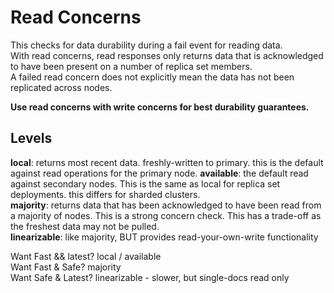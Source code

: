 # Read Concerns
This checks for data durability during a fail event for reading data.  
With read concerns, read responses only returns data that is acknowledged to have been present on a number of replica set members.  
A failed read concern does not explicitly mean the data has not been replicated across nodes.  

**Use read concerns with write concerns for best durability guarantees.**  

## Levels
**local**: returns most recent data. freshly-written to primary. this is the default against read operations for the primary node.
**available**: the default read against secondary nodes. This is the same as local for replica set deployments. this differs for sharded clusters.  
**majority**: returns data that has been acknowledged to have been read from a majority of nodes. This is a strong concern check. This has a trade-off as the freshest data may not be pulled.  
**linearizable**: like majority, BUT provides read-your-own-write functionality

Want Fast && latest?  local / available  
Want Fast & Safe? majority  
Want Safe & Latest? linearizable - slower, but single-docs read only  

